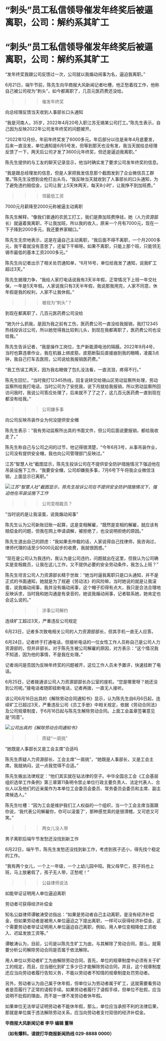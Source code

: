 # “刺头”员工私信领导催发年终奖后被逼离职，公司：解约系其旷工

# “刺头”员工私信领导催发年终奖后被逼离职，公司：解约系其旷工

“发年终奖我跟公司反馈过一次，公司就以我煽动闹事为名，逼迫我离职。”

6月21日，端午节前，陈先生向华商报大风新闻记者吐槽，他正愁着找工作，他称自己被公司视为“刺头”，如今都离职了，几百元医药费还没给。

>>>催发年终奖

向总经理反馈当天收到人事部长口头通知

“我是河南人，35岁，2022年4月20号入职江苏无锡某公司打工。”陈先生表示，自己因为反映2022年公司发年终奖的问题被开。

“2022年12月份，年前年终奖发了6000多元。年后部分以往是来年4月底要发，后来一直没发，单位通知是6月5号发，但等到那天也没有发，我当天就给总经理反馈了一下，两天后公司才发了3600元年终奖，但还是逼迫我离职。”

陈先生提供的与工友的聊天记录显示，他当时确实发了要求公司发年终奖的信息。

“我是跟总经理发的信息，但是人家把我发信息那个截图发到了企业微信员工群里。”陈先生没想到会枪打出头鸟，“我反映当天就收到了人事部长的口头通知，为了避免违约赔偿金，公司让我‘上5天休两天，每天8小时’，让我挣不到加班费。”

>>>领最低工资

7000元月薪降至2000元称被逼主动离职

陈先生解释，“像我们普通的农民工打工，我们是靠加班费挣钱，她（人力资源部长）就逼着我离职，不让我加班，所以我的收入，原来一个月有7000元，现在一下子降到2000多元，我还要养家糊口。”

陈先生无奈地表示，这是在逼自己主动离职，“我后面不得不离职，一个月2000多元，我干着就没有意思了，还留下干嘛呀。如果不离职，只能上那个班，只能领无锡市最低的基本工资2000多元。”

陈先生向记者出示了相关处罚通知单，“6月16号，单位给我发了通知，说我旷工超过3天。”

陈先生据理力争，“我给人家打电话说我有3天半年假，正常情况下上班一年交社保，一年是5天年假。人家说我只有3天半年假，我说那我用完，人家不同意，休年假是我的权利，人家不让我休假。”

>>>被视为“刺头”？

到现在都离职了，几百元医药费公司没给

“她为什么抓我，是因为我之前有工伤，医药费公司一直没给我报销，我打12345热线投诉过公司，所以她觉得我比较刺儿头，到现在我都离职了，医药费公司也没给我。”

陈先生告诉记者，“我是操作工岗位，生产新能源电池的隔膜。2022年9月4号，当时也算违章作业，我在机器上绑皮筋，皮筋断裂后直接崩到我的眼睛，凌晨3点钟，我自己打车去医院，公司说给我报销医药费。”

“我工伤误工两天，因为我右眼做了包扎没法看，一直流泪，疼得不行。”

陈先生回忆，“当时我打12345热线，回复说转交给锡山区劳动监察所处理，劳动监察所给我打电话，当时公司为了安抚我，说下月就给我报销，所以劳动监察所回访问我时，我说公司答应处理了，后来就不了了之了，这几百元医药费一直到现在都没有给我。”

>>>公司嫌多事

向公司反映吊装作业为何没提供安全帽

陈先生表示：“我有劳动监察所出具的书面文件，但公司后面说要报销，都给我收走了。”

陈先生称自己与公司之间的过节，他记得很清楚，“今年6月3号，从事吊装作业，公司没有提供安全帽，我也向公司管理部门反映过。”

江苏“智慧人社”截图显示，陈先生投诉公司在不提供安全防护措施情况下强迫他在吊装设施下工作，“我要安全帽，公司却嫌我多事，7月6号下午将我企业微信注销，上面显示已离职。”

![](https://inews.gtimg.com/om_bt/OxErO0UCa_MB1K7nj_7GVQUyeoNnDpkmedKgr87n5e30EAA/1000)_江苏“智慧人社”截图显示，陈先生投诉公司在不提供安全防护措施情况下，强迫他在吊装设施下工作_

>>>公司变相裁员？

“当时说的是让我滚蛋，说我煽动闹事”

陈先生认为公司新账旧账一起算，这是变相解雇，“既然是变相的解雇，就应该有赔偿金的问题，但我在网上申请调解，被拒绝了，也没说明拒绝的原因。”

陈先生道出自己的顾虑：“我如果去仲裁的话，人家说得自己找律师，我咨询过，律师代理的话至少5000元起步的收费，我就很困惑。”

“现在是公司认为我违约，我认为是公司违约，问题就出在这里，但我认为公司确实是变相裁员，让我在这儿工作，又不提供必要的安全劳动条件，我怎么上班？”

陈先生坦言公司人力资源部长精于世故：“她当时逼我离职只是口头通知，并不是正式的书面通知，她就是为了规避《劳动法》的风险嘛，当时她说的就是让我滚蛋，说我煽动闹事，我并没有煽动闹事，这个帽子扣得有点大，我只是合法合理地反映诉求，当时我和她沟通是有录音的，她说我煽动闹事，记者联系她，她肯定也会这么说的。”

>>>涉事公司解约

连续旷工超过3天，严重违反公司规定

6月23日，记者多次致电相关公司的人力资源部部长，但其手机一直无人应答。

6月24日，记者终于打通电话，但接听电话的一位女性工作人员称自己是公司人力资源部的，但并非部长。对于陈先生被公司解雇的原因，对方表示：“这个情况我不知道，因为他的事情，不是我在处理。”

记者询问是否因为反映年终奖的问题被开，这位工作人员未予置评，快速挂断了电话。

6月25日，记者拨通该公司人力资源部部长办公室的座机，“您是哪里呀？她还没到公司呢。”接电话者随即挂断电话，记者再拨，一直无人接听。

该公司6月16日出具的《解除劳动合同通知书》显示，认为陈先生自6月6日起，连续旷工已超过3天，严重违反公司《员工手册》中相关规定，依据《劳动合同法》及公司规章制度，于6月16日起与陈先生解除劳动合同。上面工会盖章签署意见是“同意”。

![](https://inews.gtimg.com/om_bt/OLYtwHFVjTppZeKls8WOavmDuzAbOyfjACsjYb06fpQCQAA/1000)_公司出具的《解除劳动合同通知书》_

>>>质疑“一肩挑”

“她既是人事部长又是工会主席”合适吗

陈先生质疑人力资源部长、工会主席“一肩挑”，“她既是人事部长，又是工会主席。我就纳闷，这一点我觉得不合适。”

陈先生搬出法律规定：“他们其实就在钻法律的空子。中华全国总工会《工会基层组织选举工作条例》第三章第11条明令禁止单位行政主要负责人、法定代表人、合伙人以及他们的近亲属作为本单位工会委员会委员、常务委员会委员和主席、副主席候选人。”

陈先生吐槽：“因为工会是维护我们工人权益的一个组织，当一个工会主席当面跟你说，‘我代表公司解雇你，你可以滚蛋了’，那种感觉真的是很滑稽，又可悲又可笑。”

>>>两女儿没人带

男子离职后端午节发愁还没找到新工作

6月22日，端午节，陈先生发愁还没找到新工作，考虑到孩子还小，得先找个稳定的工作。

“我有两个女儿，一个上一年级，一个上幼儿园中班。我父母早亡，孩子妈也上班，马上放暑假了，孩子无人带，正愁呢！”

>>>公益律师说法

如能举证证明用人单位逼迫离职

劳动者可获得经济补偿金

知名公益律师谭敏涛受访指出：“如果是劳动者自己主动离职，是没有经济补偿金，但如果劳动者是被用人单位逼迫之下提出离职，一样可以获得经济补偿金，这个需要劳动者举证证明用人单位逼迫自己离职，例如，用人单位变相降低工资收入、迟延发放工资等。”

谭敏涛认为，目前，公司是以陈先生旷工为由，与其解除了劳动合同，那么，就需要分析公司解除劳动合同是否属于依法解除。

用人单位以劳动者旷工为由解除劳动合同，首先，单位的规章制度中必须有关于旷工的规定，而且，应当细化到旷工多少日才能解除劳动合同，并且，这个规章制度还应当向劳动者履行告知义务，不能以劳动者不知情的规章制度处罚劳动者。

另外，劳动者认为自己属于休年假，但单位认为劳动者属于旷工，这就需要看劳动者是否履行了正常的请假手续。如果劳动者履行了请假手续，但单位不批假，应当说明不批假的理由，而不是一律不准劳动者休年假。

如果单位无法举证证明劳动者不能休年假，那么，单位应当承担不利的法律后果，那就是单位属于违法解除劳动关系，应当向劳动者支付双倍的经济补偿金。

**华商报大风新闻记者 李华 编辑 董琳**

**（如有爆料，请拨打华商报新闻热线 029-8888 0000）**

